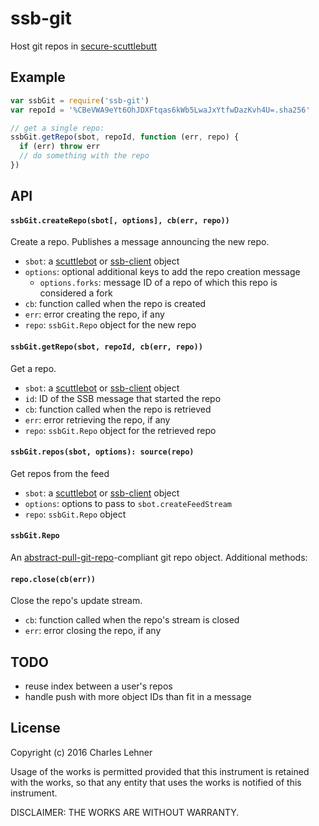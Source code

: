 # ssb-git

Host git repos in [secure-scuttlebutt][]

## Example

```js
var ssbGit = require('ssb-git')
var repoId = '%CBeVWA9eYt6OhJDXFtqas6kWb5LwaJxYtfwDazKvh4U=.sha256'

// get a single repo:
ssbGit.getRepo(sbot, repoId, function (err, repo) {
  if (err) throw err
  // do something with the repo
})
```

## API

#### `ssbGit.createRepo(sbot[, options], cb(err, repo))`

Create a repo. Publishes a message announcing the new repo.

- `sbot`: a [scuttlebot][] or [ssb-client][] object
- `options`: optional additional keys to add the repo creation message
  - `options.forks`: message ID of a repo of which this repo is considered a
    fork
- `cb`: function called when the repo is created
- `err`: error creating the repo, if any
- `repo`: `ssbGit.Repo` object for the new repo

#### `ssbGit.getRepo(sbot, repoId, cb(err, repo))`

Get a repo.

- `sbot`: a [scuttlebot][] or [ssb-client][] object
- `id`: ID of the SSB message that started the repo
- `cb`: function called when the repo is retrieved
- `err`: error retrieving the repo, if any
- `repo`: `ssbGit.Repo` object for the retrieved repo

#### `ssbGit.repos(sbot, options): source(repo)`

Get repos from the feed

- `sbot`: a [scuttlebot][] or [ssb-client][] object
- `options`: options to pass to `sbot.createFeedStream`
- `repo`: `ssbGit.Repo` object

#### `ssbGit.Repo`

An [abstract-pull-git-repo][]-compliant git repo object. Additional methods:

#### `repo.close(cb(err))`

Close the repo's update stream.

- `cb`: function called when the repo's stream is closed
- `err`: error closing the repo, if any

[abstract-pull-git-repo]: https://github.com/clehner/abstract-pull-git-repo
[ssb-client]: https://github.com/ssbc/ssb-client
[scuttlebot]: https://github.com/ssbc/scuttlebot
[secure-scuttlebutt]: https://github.com/ssbc/secure-scuttlebutt
[pull-stream]: https://github.com/dominictarr/pull-stream

## TODO

- reuse index between a user's repos
- handle push with more object IDs than fit in a message

## License

Copyright (c) 2016 Charles Lehner

Usage of the works is permitted provided that this instrument is
retained with the works, so that any entity that uses the works is
notified of this instrument.

DISCLAIMER: THE WORKS ARE WITHOUT WARRANTY.
